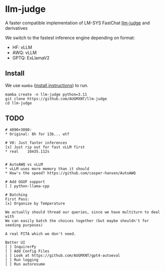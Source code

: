 # llm-judge
A faster compatible implementation of LM-SYS FastChat [llm-judge](https://github.com/lm-sys/FastChat/tree/main/fastchat/llm_judge) and derivatives

We switch to the fastest inference engine depending on format:
* HF: vLLM
* AWQ: vLLM
* GPTQ: ExLlamaV2

## Install
We use `mamba` ([install instructions](https://github.com/conda-forge/miniforge?tab=readme-ov-file#install)) to run.

```
mamba create -n llm-judge python=3.11
git clone https://github.com/AUGMXNT/llm-judge
cd llm-judge
```

## TODO
```
# 4090+3090:
* Original: 8h for 13b... wtf

# V0: Just faster inferences
[x] Just rip out for fast vLLM first
* real    16m35.112s


# AutoAWQ vs vLLM
* vLLM uses more memory than it should
* How's the speed? https://github.com/casper-hansen/AutoAWQ

# Add GGUF support
[ ] python-llama-cpp

# Batching
First Pass:
[x] Organize by Temperature

We actually should thread our queries, since we have multiturn to deal with
We can easily batch the choices together (but maybe shouldn't for seeding purposes)

A real PITA which we don't need.

Better UI
[ ] InquirerPy
[ ] Add Config Files
[ ] Look at https://github.com/AUGMXNT/gpt4-autoeval
[ ] Run logging
[ ] Run autoresume
```
